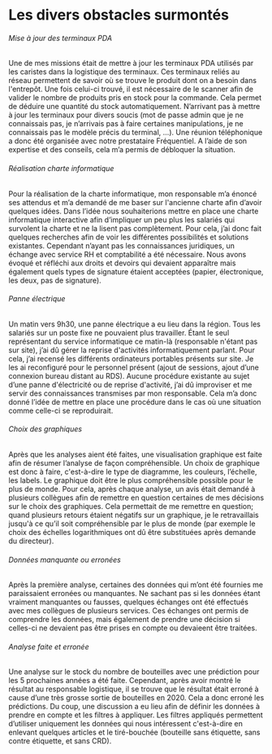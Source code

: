# Les divers obstacles surmontés  

###### Mise à jour des terminaux PDA 
Une de mes missions était de mettre à jour les terminaux PDA utilisés par les caristes dans la logistique des terminaux.
Ces terminaux reliés au réseau permettent de savoir où se trouve le produit dont on a besoin dans l'entrepôt. Une fois celui-ci trouvé, il est nécessaire de le scanner afin de valider le nombre de produits pris en stock pour la commande.
Cela permet de déduire une quantité du stock automatiquement.
N’arrivant pas à mettre à jour les terminaux pour divers soucis (mot de passe admin que je ne connaissais pas, je n’arrivais pas à faire certaines manipulations, je ne connaissais pas le modèle précis du terminal, …).
Une réunion téléphonique a donc été organisée avec notre prestataire Fréquentiel.
A l’aide de son expertise et des conseils, cela m’a permis de débloquer la situation.  



###### Réalisation charte informatique 
Pour la réalisation de la charte informatique, mon responsable m’a énoncé ses attendus et m’a demandé de me baser sur l'ancienne charte afin d’avoir quelques idées.
Dans l’idée nous souhaiterions mettre en place une charte informatique interactive afin d’impliquer un peu plus les salariés qui survolent la charte et ne la lisent pas complètement.
Pour cela, j’ai donc fait quelques recherches afin de voir les différentes possibilités et solutions existantes. 
Cependant n’ayant pas les connaissances juridiques, un échange avec service RH et comptabilité a été nécessaire. Nous avons évoqué et réfléchi aux droits et devoirs qui devaient apparaître mais également quels types de signature étaient acceptées (papier, électronique, les deux, pas de signature).  



###### Panne électrique 
Un matin vers 9h30, une panne électrique a eu lieu dans la région.
Tous les salariés sur un poste fixe ne pouvaient plus travailler. Étant le seul représentant du service informatique ce matin-là (responsable n'étant pas sur site), j’ai dû gérer la reprise d'activités informatiquement parlant.
Pour cela, j’ai recensé les différents ordinateurs portables présents sur site. Je les ai reconfiguré pour le personnel présent (ajout de sessions, ajout d’une connexion bureau distant au RDS).
Aucune procédure existante au sujet d’une panne d'électricité ou de reprise d'activité, j’ai dû improviser et me servir des connaissances transmises par mon responsable.
Cela m’a donc donné l’idée de mettre en place une procédure dans le cas où une situation comme celle-ci se reproduirait.



###### Choix des graphiques
Après que les analyses aient été faites, une visualisation graphique est faite afin de résumer l’analyse de façon compréhensible. 
Un choix de graphique est donc à faire, c'est-à-dire le type de diagramme, les couleurs, l’échelle, les labels. Le graphique doit être le plus compréhensible possible pour le plus de monde. Pour cela, après chaque analyse, un avis était demandé à plusieurs collègues afin de remettre en question certaines de mes décisions sur le choix des graphiques.
Cela permettait de me remettre en question; quand plusieurs retours étaient négatifs sur un graphique, je le retravaillais jusqu'à ce qu’il soit compréhensible par le plus de monde (par exemple le choix des échelles logarithmiques ont dû être substituées après demande du directeur).  



###### Données manquante ou erronées 
Après la première analyse, certaines des données qui m’ont été fournies me paraissaient erronées ou manquantes.
Ne sachant pas si les données étant vraiment manquantes ou fausses, quelques échanges ont été effectués avec mes collègues de plusieurs services.
Ces échanges ont permis de comprendre les données, mais également de prendre une décision si celles-ci ne devaient pas être prises en compte ou devaieent être traitées.  



###### Analyse faite et erronée   
Une analyse sur le stock du nombre de bouteilles avec une prédiction pour les 5 prochaines années a été faite.
Cependant, après avoir montré le résultat au responsable logistique, il se trouve que le résultat était erroné à cause d’une très grosse sortie de bouteilles en 2020. Cela a donc erroné les prédictions.
Du coup, une discussion a eu lieu afin de définir les données à prendre en compte et les filtres à appliquer. Les filtres appliqués permettent d’utiliser uniquement les données qui nous intéressent c'est-à-dire en enlevant quelques articles et le tiré-bouchée (bouteille sans étiquette, sans contre étiquette, et sans CRD).
